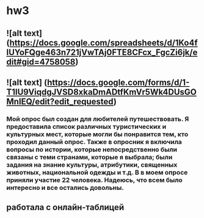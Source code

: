 # hw3

## ![alt text] (https://docs.google.com/spreadsheets/d/1Ko4fIUYoFQge463n721jVwTAj0FTE8CFcx_FgcZi6jk/edit#gid=4758058)

## ![alt text] (https://docs.google.com/forms/d/1-T1IU9ViqdgJVSD8xkaDmADtfKmVr5Wk4DUsGOMnIEQ/edit?edit_requested)

### Мой опрос был создан для любителей путешествовать. Я предоставила список различных туристических и культурных мест, которые могли бы понравится тем, кто проходил данный опрос. Также в опросник я включила вопросы по истории, которые непосредственно были связаны с теми странами, которые я выбрала; были задания на знание культуры, атрибутики, священных животных, национальной одежды и т.д. В в моем опросе приняли участие 22 человека. Надеюсь, что всем было интересно и все остались довольны.

## работала с онлайн-таблицей
